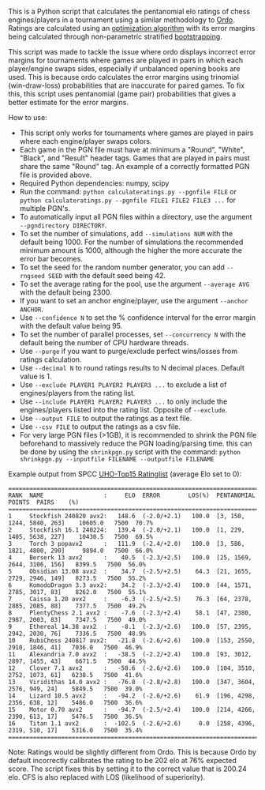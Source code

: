 This is a Python script that calculates the pentanomial elo ratings of chess engines/players in a tournament using a similar methodology to [Ordo](https://github.com/michiguel/Ordo). Ratings are calculated using an [optimization algorithm](https://en.wikipedia.org/wiki/Limited-memory_BFGS) with its error margins being calculated through non-parametric stratified [bootstrapping](https://en.wikipedia.org/wiki/Bootstrapping_(statistics)).

This script was made to tackle the issue where ordo displays incorrect error margins for tournaments where games are played in pairs in which each player/engine swaps sides, especially if unbalanced opening books are used. This is because ordo calculates the error margins using trinomial (win-draw-loss) probabilities that are inaccurate for paired games. To fix this, this script uses pentanomial (game pair) probabilities that gives a better estimate for the error margins.

How to use:
- This script only works for tournaments where games are played in pairs where each engine/player swaps colors.
- Each game in the PGN file must have at minimum a "Round", "White", "Black", and "Result" header tags. Games that are played in pairs must share the same "Round" tag. An example of a correctly formatted PGN file is provided above.
- Required Python dependencies: numpy, scipy
- Run the command: `python calculateratings.py --pgnfile FILE` or `python calculateratings.py --pgnfile FILE1 FILE2 FILE3 ...` for multiple PGN's.
- To automatically input all PGN files within a directory, use the argument `--pgndirectory DIRECTORY`.
- To set the number of simulations, add `--simulations NUM` with the default being 1000. For the number of simulations the recommended minimum amount is 1000, although the higher the more accurate the error bar becomes.
- To set the seed for the random number generator, you can add `--rngseed SEED` with the default seed being 42.
- To set the average rating for the pool, use the argument `--average AVG` with the default being 2300.
- If you want to set an anchor engine/player, use the argument `--anchor ANCHOR`.
- Use `--confidence N` to set the % confidence interval for the error margin with the default value being 95.
- To set the number of parallel processes, set `--concurrency N` with the default being the number of CPU hardware threads.
- Use `--purge` if you want to purge/exclude perfect wins/losses from ratings calculation.
- Use `--decimal N` to round ratings results to N decimal places. Default value is 1.
- Use `--exclude PLAYER1 PLAYER2 PLAYER3 ...` to exclude a list of engines/players from the rating list.
- Use `--include PLAYER1 PLAYER2 PLAYER3 ...` to only include the engines/players listed into the rating list. Opposite of `--exclude`.
- Use `--output FILE` to output the ratings as a text file.
- Use `--csv FILE` to output the ratings as a csv file.
- For very large PGN files (>1GB), it is recommended to shrink the PGN file beforehand to massively reduce the PGN loading/parsing time. this can be done by using the `shrinkpgn.py` script with the command: `python shrinkpgn.py --inputfile FILENAME --outputfile FILENAME`

Example output from SPCC [UHO-Top15 Ratinglist](https://www.sp-cc.de/) (average Elo set to 0):
```
=============================================================================================================
RANK  NAME                 :     ELO  ERROR        LOS(%)  PENTANOMIAL                   POINTS  PAIRS    (%)
=============================================================================================================
1     Stockfish 240820 avx2:   148.6  (-2.0/+2.1)   100.0  [3, 150, 1244, 5840, 263]    10605.0   7500  70.7%
2     Stockfish 16.1 240224:   139.4  (-2.0/+2.1)   100.0  [1, 229, 1405, 5638, 227]    10430.5   7500  69.5%
3     Torch 3 popavx2      :   111.9  (-2.4/+2.0)   100.0  [3, 586, 1821, 4800, 290]     9894.0   7500  66.0%
4     Berserk 13 avx2      :    40.5  (-2.3/+2.5)   100.0  [25, 1569, 2644, 3106, 156]   8399.5   7500  56.0%
5     Obsidian 13.08 avx2  :    34.7  (-2.5/+2.5)    64.3  [21, 1655, 2729, 2946, 149]   8273.5   7500  55.2%
6     KomodoDragon 3.3 avx2:    34.2  (-2.3/+2.4)   100.0  [44, 1571, 2785, 3017, 83]    8262.0   7500  55.1%
7     Caissa 1.20 avx2     :    -6.3  (-2.5/+2.5)    76.3  [64, 2378, 2885, 2085, 88]    7377.5   7500  49.2%
8     PlentyChess 2.1 avx2 :    -7.6  (-2.3/+2.4)    58.1  [47, 2380, 2987, 2003, 83]    7347.5   7500  49.0%
9     Ethereal 14.38 avx2  :    -8.1  (-2.3/+2.6)   100.0  [57, 2395, 2942, 2030, 76]    7336.5   7500  48.9%
10    RubiChess 240817 avx2:   -21.8  (-2.6/+2.6)   100.0  [153, 2550, 2910, 1846, 41]   7036.0   7500  46.9%
11    Alexandria 7.0 avx2  :   -38.5  (-2.2/+2.4)   100.0  [93, 3012, 2897, 1455, 43]    6671.5   7500  44.5%
12    Clover 7.1 avx2      :   -58.6  (-2.6/+2.6)   100.0  [104, 3510, 2752, 1073, 61]   6238.5   7500  41.6%
13    Viridithas 14.0 avx2 :   -76.8  (-2.8/+2.8)   100.0  [347, 3604, 2576, 949, 24]    5849.5   7500  39.0%
14    Lizard 10.5 avx2     :   -94.2  (-2.6/+2.6)    61.9  [196, 4298, 2356, 638, 12]    5486.0   7500  36.6%
15    Motor 0.70 avx2      :   -94.7  (-2.5/+2.4)   100.0  [214, 4266, 2390, 613, 17]    5476.5   7500  36.5%
16    Titan 1.1 avx2       :  -102.5  (-2.6/+2.6)     0.0  [258, 4396, 2319, 510, 17]    5316.0   7500  35.4%
=============================================================================================================
```
Note: Ratings would be slightly different from Ordo. This is because Ordo by default incorrectly calibrates the rating to be 202 elo at 76% expected score. The script fixes this by setting it to the correct value that is 200.24 elo. CFS is also replaced with LOS (likelihood of superiority).
